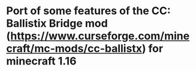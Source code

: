 # Port of some features of the CC: Ballistix Bridge mod (https://www.curseforge.com/minecraft/mc-mods/cc-ballistx) for minecraft 1.16
